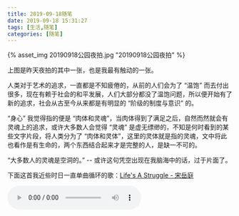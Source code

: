 ```yaml
---
title: 2019-09-18随笔
date: 2019-09-18 15:31:27
tags: [生活,随笔]
categories: [随笔]
---
```


{% asset_img 20190918公园夜拍.jpg "20190918公园夜拍" %}

上图是昨天夜拍的其中一张，也是我最有触动的一张。

<!-- more -->

人类对于艺术的追求，一直都是不知疲倦的，从前的人们会为了 “温饱” 而去付出很多，现在有赖于社会的和平发展，人们大部分都没了温饱问题，所以便开始有了新的追求，社会从古至今从来都是有明显的 “阶级的制度与意识” 的。

“身心” 我觉得指的便是 “肉体和灵魂”，当肉体得到了满足之后，自然而然就会有灵魂上的追求，或许大多数人会觉得 “灵魂” 是虚无缥缈的，不知是何时看到的某些文字片段，将人类分为了 “肉体和灵体”，这里的灵体就是指的灵魂，文中将此也看作是有生命的，两个东西结合起来才是完整的人，是缺一不可的。

“大多数人的灵魂是空洞的。” -- 或许这句凭空出现在我脑海中的话，过于片面了。

下面这首我近些时日一直单曲循环的歌：[Life's A Struggle - 宋岳庭](http://music.163.com/song?id=145223&userid=128515912)

<audio id="audio" controls="" autoplay="autoplay" loop="loop">
  <source id="mp3" src="https://m801.music.126.net/20190918163827/b464ef4c5f33b55b034af6464e954880/jdyyaac/015a/010c/555f/60b6d7cb586f72266e95b550de9ba993.m4a">
</audio>
